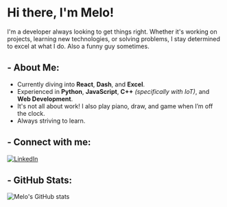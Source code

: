 # Hi there, I'm Melo!

I'm a developer always looking to get things right. Whether it's working on projects, learning new technologies, or solving problems, I stay determined to excel at what I do. Also a funny guy sometimes.

## - About Me:

-  Currently diving into **React**, **Dash**, and **Excel**.
-  Experienced in **Python**, **JavaScript**, **C++** *(specifically with IoT)*, and **Web Development**.
-  It's not all about work! I also play piano, draw, and game when I’m off the clock.
-  Always striving to learn.

## - Connect with me:

[![LinkedIn](https://img.shields.io/badge/LinkedIn-blue?style=for-the-badge&logo=linkedin&logoColor=white)](https://www.linkedin.com/in/guilherme-melo-b469a92b5/)

## - GitHub Stats:

![Melo's GitHub stats](https://github-readme-stats.vercel.app/api?username=gmelo21&show_icons=true&theme=radical&bg_color=FFFFFF&title_color=000000&text_color=000000)
